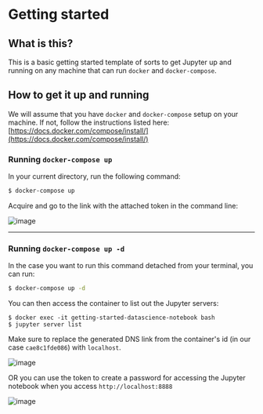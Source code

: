 # Getting started

## What is this?

This is a basic getting started template of sorts to get Jupyter up and running on any machine that can run `docker` and `docker-compose`.

## How to get it up and running

We will assume that you have `docker` and `docker-compose` setup on your machine. If not, follow the instructions listed here: [https://docs.docker.com/compose/install/](https://docs.docker.com/compose/install/)


### Running `docker-compose up`

In your current directory, run the following command:

```sh
$ docker-compose up
```

Acquire and go to the link with the attached token in the command line:

![image](https://user-images.githubusercontent.com/1130103/157421053-f6f8ad7a-d9c4-48e4-8c2a-386c748edd0e.png)

---
### Running `docker-compose up -d`

In the case you want to run this command detached from your terminal, you can run:

```sh
$ docker-compose up -d
```

You can then access the container to list out the Jupyter servers:
```
$ docker exec -it getting-started-datascience-notebook bash
$ jupyter server list
```

Make sure to replace the generated DNS link from the container's id (in our case `cae8c1fde086`) with `localhost`.

![image](https://user-images.githubusercontent.com/1130103/157423029-eceb9409-6232-479a-9682-82abcb9f210e.png)

OR you can use the token to create a password for accessing the Jupyter notebook when you access `http://localhost:8888`

![image](https://user-images.githubusercontent.com/1130103/157423693-afa342fd-7f3a-40ba-bbf7-942657ab42aa.png)


